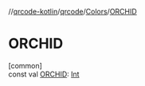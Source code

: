 //[qrcode-kotlin](../../../index.md)/[qrcode](../index.md)/[Colors](index.md)/[ORCHID](-o-r-c-h-i-d.md)

# ORCHID

[common]\
const val [ORCHID](-o-r-c-h-i-d.md): [Int](https://kotlinlang.org/api/latest/jvm/stdlib/kotlin/-int/index.html)

